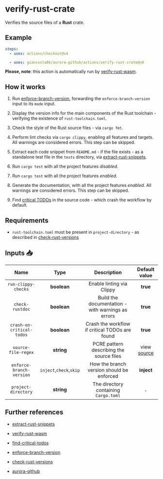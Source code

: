 # verify-rust-crate

Verifies the source files of a **Rust** crate.

## Example

```yaml
steps:
  - uses: actions/checkout@v4

  - uses: giancosta86/aurora-github/actions/verify-rust-crate@v8
```

**Please, note**: this action is automatically run by [verify-rust-wasm](../verify-rust-wasm/README.md).

## How it works

1. Run [enforce-branch-version](../enforce-branch-version/README.md), forwarding the `enforce-branch-version` input to its `mode` input.

1. Display the version info for the main components of the Rust toolchain - verifying the existence of `rust-toolchain.toml`.

1. Check the style of the Rust source files - via `cargo fmt`.

1. Perform lint checks via `cargo clippy`, enabling all features and targets. All warnings are considered errors. This step can be skipped.

1. Extract each code snippet from `README.md` - if the file exists - as a standalone test file in the `tests` directory, via [extract-rust-snippets](../extract-rust-snippets/README.md).

1. Run `cargo test` with all the project features _disabled_.

1. Run `cargo test` with all the project features _enabled_.

1. Generate the documentation, with all the project features _enabled_. All warnings are considered errors. This step can be skipped.

1. Find [critical TODOs](../find-critical-todos/README.md) in the source code - which crash the workflow by default.

## Requirements

- `rust-toolchain.toml` must be present in `project-directory` - as described in [check-rust-versions](../check-rust-versions/README.md)

## Inputs 📥

|           Name            |          Type           |                    Description                    |       Default value       |
| :-----------------------: | :---------------------: | :-----------------------------------------------: | :-----------------------: |
|    `run-clippy-checks`    |       **boolean**       |             Enable linting via Clippy             |         **true**          |
|      `check-rustdoc`      |       **boolean**       | Build the documentation - with warnings as errors |         **true**          |
| `crash-on-critical-todos` |       **boolean**       |  Crash the workflow if critical TODOs are found   |         **true**          |
|    `source-file-regex`    |       **string**        |     PCRE pattern describing the source files      | view [source](action.yml) |
| `enforce-branch-version`  | `inject`,`check`,`skip` |     How the branch version should be enforced     |        **inject**         |
|    `project-directory`    |       **string**        |       The directory containing `Cargo.toml`       |           **.**           |

## Further references

- [extract-rust-snippets](../extract-rust-snippets/README.md)

- [verify-rust-wasm](../verify-rust-wasm/README.md)

- [find-critical-todos](../find-critical-todos/README.md)

- [enforce-branch-version](../enforce-branch-version/README.md)

- [check-rust-versions](../check-rust-versions/README.md)

- [aurora-github](../../README.md)
